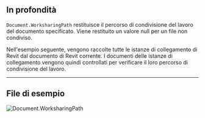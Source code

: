 ## In profondità
`Document.WorksharingPath` restituisce il percorso di condivisione del lavoro del documento specificato. Viene restituito un valore null per un file non condiviso.

Nell'esempio seguente, vengono raccolte tutte le istanze di collegamento di Revit dal documento di Revit corrente. I documenti delle istanze di collegamento vengono quindi controllati per verificare il loro percorso di condivisione del lavoro.
___
## File di esempio

![Document.WorksharingPath](./Revit.Application.Document.WorksharingPath_img.jpg)
